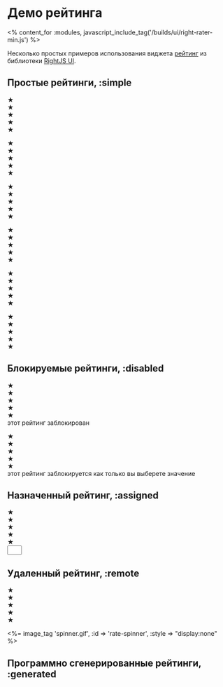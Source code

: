 # Демо рейтинга
<% content_for :modules, javascript_include_tag('/builds/ui/right-rater-min.js') %>

Несколько простых примеров использования виджета [рейтинг](/ui/rater) из библиотеки [RightJS UI](/ui).

## Простые рейтинги, :simple

<p>
  <div class="right-rater">
    <div>&#9733;</div><div>&#9733;</div><div>&#9733;</div><div>&#9733;</div><div>&#9733;</div>
  </div>
</p>
<p>
  <div class="right-rater" data-rater-options="{value:1}">
    <div>&#9733;</div><div>&#9733;</div><div>&#9733;</div><div>&#9733;</div><div>&#9733;</div>
  </div>
</p>
<p>
  <div class="right-rater" data-rater-options="{value:2}">
    <div>&#9733;</div><div>&#9733;</div><div>&#9733;</div><div>&#9733;</div><div>&#9733;</div>
  </div>
</p>
<p>
  <div class="right-rater" data-rater-options="{value:3}">
    <div>&#9733;</div><div>&#9733;</div><div>&#9733;</div><div>&#9733;</div><div>&#9733;</div>
  </div>
</p>
<p>
  <div class="right-rater" data-rater-options="{value:4}">
    <div>&#9733;</div><div>&#9733;</div><div>&#9733;</div><div>&#9733;</div><div>&#9733;</div>
  </div>
</p>
<p>
  <div class="right-rater" data-rater-options="{value:5}">
    <div>&#9733;</div><div>&#9733;</div><div>&#9733;</div><div>&#9733;</div><div>&#9733;</div>
  </div>
</p>

## Блокируемые рейтинги, :disabled

<p>
  <div class="right-rater" data-rater-options="{value:2, disabled:true}">
    <div>&#9733;</div><div>&#9733;</div><div>&#9733;</div><div>&#9733;</div><div>&#9733;</div>
  </div>
  этот рейтинг заблокирован
</p>
<p>
  <div class="right-rater" data-rater-options="{value:2, disableOnVote:true}">
    <div>&#9733;</div><div>&#9733;</div><div>&#9733;</div><div>&#9733;</div><div>&#9733;</div>
  </div>
  этот рейтинг заблокируется как только вы выберете значение
</p>

## Назначенный рейтинг, :assigned

<p>
  <div class="right-rater" data-rater-options="{value:2, update:'the-field'}">
    <div>&#9733;</div><div>&#9733;</div><div>&#9733;</div><div>&#9733;</div><div>&#9733;</div>
  </div>
  <input type="text" id="the-field" size="1" />
</p>

## Удаленный рейтинг, :remote

<p>
  <div class="right-rater" data-rater-options="{value:1, url:'test', Xhr:{evalScripts:true,spinner:'rate-spinner'}}">
    <div>&#9733;</div><div>&#9733;</div><div>&#9733;</div><div>&#9733;</div><div>&#9733;</div>
  </div>
  
  <%= image_tag 'spinner.gif', :id => 'rate-spinner', :style => "display:none" %>
  <span id="remote-rater-output"> </span>
</p>

## Программно сгенерированные рейтинги, :generated

<div id="auto-generated"> </div>
<script type="text/javascript">
// <![CDATA[
  6..times(function(i) {
    new Rater({
      halfs: true, value: i
    }).insertTo($E('p').insertTo('auto-generated'));
  });
// ]]>
</script>

<div style="height: 10em"> </div>